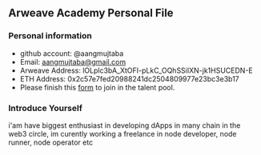 ## Arweave Academy Personal File

### Personal information

- github account: @aangmujtaba
- Email: aangmujtaba@gmail.com
- Arweave Address: lOLplc3bA_XtOFI-pLkC_OQhSSiIXN-jk1HSUCEDN-E
- ETH Address: 0x2c57e7fed20988241dc2504809977e23bc3e3b17
- Please finish this [form](https://docs.google.com/forms/d/e/1FAIpQLSfWA5fIIcBgmRppm3jNz5vmf9Mai_QMVil-2pO4r7YKn_Zhtw/viewform?usp=sf_link) to join in the talent pool.

### Introduce Yourself
 i'am have biggest enthusiast in developing dApps in many chain in the web3 circle, im curently working a freelance in node developer, node runner, node operator etc
